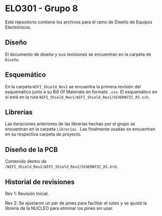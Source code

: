 # ELO301 - Grupo 8
Este repositorio contiene los archivos para el ramo de  Diseño de Equipos Electrónicos.
## Diseño
El documento de diseño y sus revisiones se encuentran en la carpeta de ```Diseño```.

## Esquemático
En la carpeta ```WIFI_Shield_Rev1``` se encuentra la primera revisión del esquemático junto a su Bill Of Materials en formato ```.csv```. 
El esquemático en sí está en la ruta ```WIFI_Shield_Rev1/WIFI_Shield_Rev1/SCHEMATIC_R1.sch```.

## Librerías
Las iteraciones anteriores de las librerías hechas por el grupo se encuentran en la carpeta ```Librerías``` . Las finalmente usadas se encuentran en su respectiva carpeta de proyecto.

## Diseño de la PCB

Contenido dentro de ```/WIFI_Shield_Rev2/WIFI_Shield_Rev2/SCHEMATIC_R1.brd```. 

## Historial de revisiones

Rev 1: Revisión inicial.

Rev 2: Se ajustaron un par de pines para facilitar el ruteo y se ajustó la librería de la NUCLEO para eliminar los pines sin usar. 